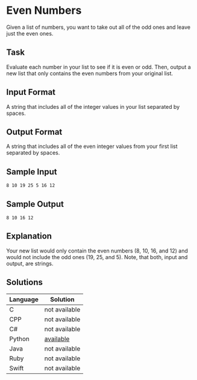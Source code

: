 # Even Numbers
Given a list of numbers, you want to take out all of the odd ones and leave just the even ones.

## Task
Evaluate each number in your list to see if it is even or odd. Then, output a new list that only contains the even numbers from your original list.

## Input Format
A string that includes all of the integer values in your list separated by spaces.

## Output Format
A string that includes all of the even integer values from your first list separated by spaces.

## Sample Input
```
8 10 19 25 5 16 12
```

## Sample Output
```
8 10 16 12
```

## Explanation 
Your new list would only contain the even numbers (8, 10, 16, and 12) and would not include the odd ones (19, 25, and 5). Note, that both, input and output, are strings.

## Solutions

Language | Solution
---------|---------
C | not available
CPP | not available
C# | not available
Python | [available](https://raw.githubusercontent.com/chankruze/challenges/master/sololearn/EvenNumbers/EvenNumbers.py)
Java | not available
Ruby | not available
Swift | not available